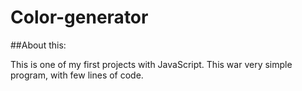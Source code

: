 # Color-generator
##About this:

This is one of my first projects with JavaScript. This war very simple program, with few lines of code.
